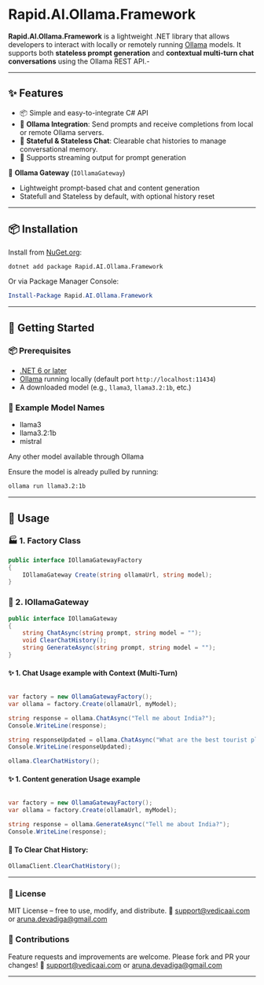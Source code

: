 ﻿# Rapid.AI.Ollama.Framework

**Rapid.AI.Ollama.Framework** is a lightweight .NET library that allows developers to interact with locally or remotely running [Ollama](https://ollama.com) models. It supports both **stateless prompt generation** and **contextual multi-turn chat conversations** using the Ollama REST API.-

---
## ✨ Features

- 📦 Simple and easy-to-integrate C# API
- 🤖 **Ollama Integration**: Send prompts and receive completions from local or remote Ollama servers.
- 🧼 **Stateful & Stateless Chat**: Clearable chat histories to manage conversational memory.
- 🔧 Supports streaming output for prompt generation

🤖 **Ollama Gateway** (`IOllamaGateway`)
  - Lightweight prompt-based chat and content generation
  - Statefull and Stateless by default, with optional history reset
---
## 📦 Installation

Install from [NuGet.org](https://www.nuget.org/packages/Rapid.AI.Ollama.Framework):

```bash
dotnet add package Rapid.AI.Ollama.Framework
```
Or via Package Manager Console:

```powershell
Install-Package Rapid.AI.Ollama.Framework
```
---

## 🚀 Getting Started

### 📦 Prerequisites

- [.NET 6 or later](https://dotnet.microsoft.com/)
- [Ollama](https://ollama.com) running locally (default port `http://localhost:11434`)
- A downloaded model (e.g., `llama3`, `llama3.2:1b`, etc.)

### 🧱 Example Model Names
- llama3
- llama3.2:1b
- mistral

Any other model available through Ollama

Ensure the model is already pulled by running:
```bash
ollama run llama3.2:1b
```
---
## 🧪 Usage

### 🏭 1. Factory Class
```csharp
public interface IOllamaGatewayFactory
{
    IOllamaGateway Create(string ollamaUrl, string model);
}
```
### 🤖 2. IOllamaGateway
```csharp
public interface IOllamaGateway
{
    string ChatAsync(string prompt, string model = "");
    void ClearChatHistory();
    string GenerateAsync(string prompt, string model = "");
}
```
#### ✨ 1. Chat Usage example with Context (Multi-Turn)
```csharp

var factory = new OllamaGatewayFactory();
var ollama = factory.Create(ollamaUrl, myModel);

string response = ollama.ChatAsync("Tell me about India?");
Console.WriteLine(response);

string responseUpdated = ollama.ChatAsync("What are the best tourist places?");
Console.WriteLine(responseUpdated);

ollama.ClearChatHistory();
```
#### ✨ 1. Content generation Usage example
```csharp

var factory = new OllamaGatewayFactory();
var ollama = factory.Create(ollamaUrl, myModel);

string response = ollama.GenerateAsync("Tell me about India?");
Console.WriteLine(response);
```
#### 🔄 To Clear Chat History:
```csharp
OllamaClient.ClearChatHistory();
```
---
### 📃 License
MIT License – free to use, modify, and distribute.
📧 support@vedicaai.com or aruna.devadiga@gmail.com

### 🤝 Contributions

Feature requests and improvements are welcome. Please fork and PR your changes!
📧 support@vedicaai.com or aruna.devadiga@gmail.com

---
